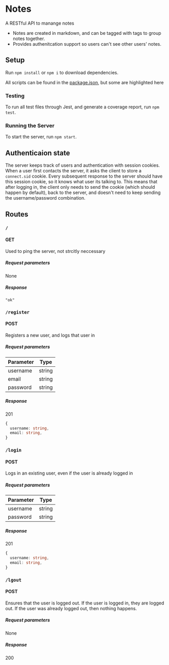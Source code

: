 # Notes

A RESTful API to manange notes

- Notes are created in markdown, and can be tagged with tags to group notes
  together.
- Provides authenitcation support so users can't see other users' notes.

## Setup

Run `npm install` or `npm i` to download dependencies.

All scripts can be found in the [package.json](./package.json), but some are
highlighted here

### Testing

To run all test files through Jest, and generate a coverage report, run
`npm test`.

### Running the Server

To start the server, run `npm start`.

## Authenticaion state

The server keeps track of users and authentication with session cookies.
When a user first contacts the server, it asks the client to store a `connect.sid` cookie.
Every subsequent response to the server should have this session cookie, so it knows what user its talking to.
This means that after logging in, the client only needs to send the cookie (which should happen by default),
back to the server, and doesn't need to keep sending the username/password combination.

## Routes

### `/`

#### GET

Used to ping the server, not strcitly neccessary

##### Request parameters

None

##### Response

`"ok"`

### `/register`

#### POST

Registers a new user, and logs that user in

##### Request parameters

| Parameter | Type   |
|-----------|--------|
| username  | string |
| email     | string |
| password  | string |

##### Response

201

```typescript
{
  username: string,
  email: string,
}
```

### `/login`

#### POST

Logs in an existing user, even if the user is already logged in

##### Request parameters

| Parameter | Type   |
|-----------|--------|
| username  | string |
| password  | string |

##### Response

201

```typescript
{
  username: string,
  email: string,
}
```

### `/lgout`

#### POST

Ensures that the user is logged out.  If the user is logged in, they are logged out. If the user was already logged out, then nothing happens.

##### Request parameters

None

##### Response

200
